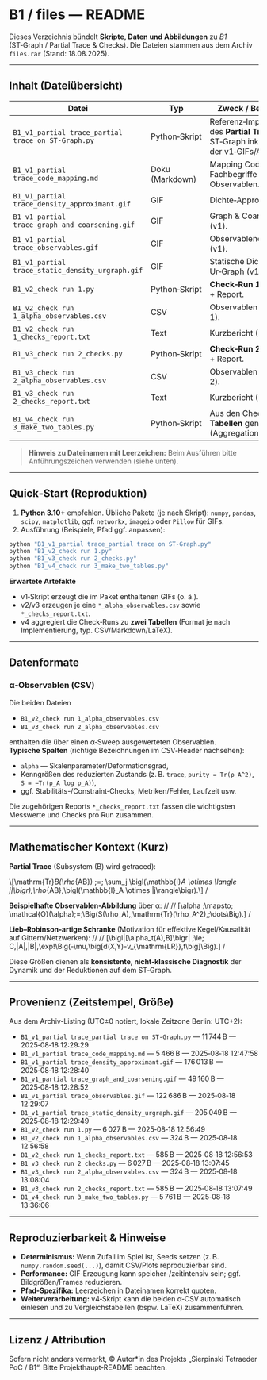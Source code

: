 # B1 / files — README

Dieses Verzeichnis bündelt **Skripte, Daten und Abbildungen** zu *B1* (ST‑Graph / Partial Trace & Checks).
Die Dateien stammen aus dem Archiv `files.rar` (Stand: 18.08.2025).

---

## Inhalt (Dateiübersicht)

| Datei | Typ | Zweck / Beschreibung |
|---|---|---|
| `B1_v1_partial trace_partial trace on ST-Graph.py` | Python‑Skript | Referenz‑Implementation des **Partial Trace** auf dem ST‑Graph inkl. Generierung der v1‑GIFs/Artefakte. |
| `B1_v1_partial trace_code_mapping.md` | Doku (Markdown) | Mapping Code ↔︎ Fachbegriffe / Operatoren / Observablen. |
| `B1_v1_partial trace_density_approximant.gif` | GIF | Dichte‑Approximant (v1). |
| `B1_v1_partial trace_graph_and_coarsening.gif` | GIF | Graph & Coarse‑Graining (v1). |
| `B1_v1_partial trace_observables.gif` | GIF | Observablenentwicklung (v1). |
| `B1_v1_partial trace_static_density_urgraph.gif` | GIF | Statische Dichte auf dem Ur‑Graph (v1). |
| `B1_v2_check run 1.py` | Python‑Skript | **Check‑Run 1**; erzeugt CSV + Report. |
| `B1_v2_check run 1_alpha_observables.csv` | CSV | Observablen über **α** (Run 1). |
| `B1_v2_check run 1_checks_report.txt` | Text | Kurzbericht (Run 1). |
| `B1_v3_check run 2_checks.py` | Python‑Skript | **Check‑Run 2**; erzeugt CSV + Report. |
| `B1_v3_check run 2_alpha_observables.csv` | CSV | Observablen über **α** (Run 2). |
| `B1_v3_check run 2_checks_report.txt` | Text | Kurzbericht (Run 2). |
| `B1_v4_check run 3_make_two_tables.py` | Python‑Skript | Aus den Check‑Runs **zwei Tabellen** generieren (Aggregation/Comparison). |

> **Hinweis zu Dateinamen mit Leerzeichen:** Beim Ausführen bitte Anführungszeichen verwenden (siehe unten).

---

## Quick‑Start (Reproduktion)

1) **Python 3.10+** empfehlen. Übliche Pakete (je nach Skript): `numpy`, `pandas`, `scipy`, `matplotlib`, ggf. `networkx`, `imageio` oder `Pillow` für GIFs.  
2) Ausführung (Beispiele, Pfad ggf. anpassen):

```bash
python "B1_v1_partial trace_partial trace on ST-Graph.py"
python "B1_v2_check run 1.py"
python "B1_v3_check run 2_checks.py"
python "B1_v4_check run 3_make_two_tables.py"
```

**Erwartete Artefakte**
- v1‑Skript erzeugt die im Paket enthaltenen GIFs (o. ä.).
- v2/v3 erzeugen je eine `*_alpha_observables.csv` sowie `*_checks_report.txt`.
- v4 aggregiert die Check‑Runs zu **zwei Tabellen** (Format je nach Implementierung, typ. CSV/Markdown/LaTeX).

---

## Datenformate

### α‑Observablen (CSV)

Die beiden Dateien
- `B1_v2_check run 1_alpha_observables.csv`
- `B1_v3_check run 2_alpha_observables.csv`

enthalten die über einen α‑Sweep ausgewerteten Observablen.  
**Typische Spalten** (richtige Bezeichnungen im CSV‑Header nachsehen):
- `alpha` — Skalenparameter/Deformationsgrad,
- Kenngrößen des reduzierten Zustands (z. B. `trace`, `purity = Tr(ρ_A^2)`, `S = −Tr(ρ_A log ρ_A)`),
- ggf. Stabilitäts-/Constraint‑Checks, Metriken/Fehler, Laufzeit usw.

Die zugehörigen Reports `*_checks_report.txt` fassen die wichtigsten Messwerte und Checks pro Run zusammen.

---

## Mathematischer Kontext (Kurz)

**Partial Trace** (Subsystem \(B\) wird getraced):

\\[\mathrm{Tr}_B(\rho_{AB}) \;=\; \sum_j \bigl(\mathbb{I}_A \otimes \langle j|\bigr)\,\rho_{AB}\,\bigl(\mathbb{I}_A \otimes |j\rangle\bigr).\\]
/

**Beispielhafte Observablen-Abbildung** über α:
//
//
\[\alpha \;\mapsto\; \mathcal{O}(\alpha)\;=\;\Big(S(\rho_A),\;\mathrm{Tr}(\rho_A^2),\;\dots\Big).\]
/

**Lieb–Robinson‑artige Schranke** (Motivation für effektive Kegel/Kausalität auf Gittern/Netzwerken):
//
//
\[\bigl\|[\alpha_t(A),B]\bigr\| \;\le\; C\,\|A\|\,\|B\|\,\exp\!\Big(-\mu\,\big[d(X,Y)-v_{\mathrm{LR}}\,t\big]\Big).\]
/

Diese Größen dienen als **konsistente, nicht‑klassische Diagnostik** der Dynamik und der Reduktionen auf dem ST‑Graph.

---

## Provenienz (Zeitstempel, Größe)

Aus dem Archiv-Listing (UTC±0 notiert, lokale Zeitzone Berlin: UTC+2):

- `B1_v1_partial trace_partial trace on ST-Graph.py` — 11 744 B — 2025‑08‑18 12:29:29  
- `B1_v1_partial trace_code_mapping.md` — 5 466 B — 2025‑08‑18 12:47:58  
- `B1_v1_partial trace_density_approximant.gif` — 176 013 B — 2025‑08‑18 12:28:40  
- `B1_v1_partial trace_graph_and_coarsening.gif` — 49 160 B — 2025‑08‑18 12:28:52  
- `B1_v1_partial trace_observables.gif` — 122 686 B — 2025‑08‑18 12:29:07  
- `B1_v1_partial trace_static_density_urgraph.gif` — 205 049 B — 2025‑08‑18 12:29:49  
- `B1_v2_check run 1.py` — 6 027 B — 2025‑08‑18 12:56:49  
- `B1_v2_check run 1_alpha_observables.csv` — 324 B — 2025‑08‑18 12:56:58  
- `B1_v2_check run 1_checks_report.txt` — 585 B — 2025‑08‑18 12:56:53  
- `B1_v3_check run 2_checks.py` — 6 027 B — 2025‑08‑18 13:07:45  
- `B1_v3_check run 2_alpha_observables.csv` — 324 B — 2025‑08‑18 13:08:04  
- `B1_v3_check run 2_checks_report.txt` — 585 B — 2025‑08‑18 13:07:49  
- `B1_v4_check run 3_make_two_tables.py` — 5 761 B — 2025‑08‑18 13:36:06  

---

## Reproduzierbarkeit & Hinweise

- **Determinismus:** Wenn Zufall im Spiel ist, Seeds setzen (z. B. `numpy.random.seed(...)`), damit CSV/Plots reproduzierbar sind.  
- **Performance:** GIF‑Erzeugung kann speicher‑/zeitintensiv sein; ggf. Bildgrößen/Frames reduzieren.  
- **Pfad‑Spezifika:** Leerzeichen in Dateinamen korrekt quoten.  
- **Weiterverarbeitung:** v4‑Skript kann die beiden α‑CSV automatisch einlesen und zu Vergleichstabellen (bspw. LaTeX) zusammenführen.

---

## Lizenz / Attribution

Sofern nicht anders vermerkt, © Autor*in des Projekts „Sierpinski Tetraeder PoC / B1“. Bitte Projekthaupt‑README beachten.
